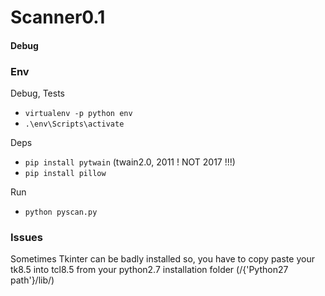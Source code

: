 # Scanner0.1
 
#### Debug
### Env
Debug, Tests

- `virtualenv -p python env`
- `.\env\Scripts\activate`

Deps

- `pip install pytwain` (twain2.0, 2011 ! NOT 2017 !!!)
- `pip install pillow`

Run

- `python pyscan.py`

### Issues

Sometimes Tkinter can be badly installed so, you have to copy paste your tk8.5 into tcl8.5 from your python2.7 installation folder (/{'Python27 path'}/lib/)

